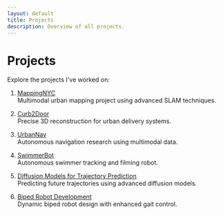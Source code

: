 ```yaml
---
layout: default
title: Projects
description: Overview of all projects.
---
```


# Projects

Explore the projects I've worked on:

1. [MappingNYC](mappingnyc/index.md)  
   Multimodal urban mapping project using advanced SLAM techniques.

2. [Curb2Door](curb2door/index.md)  
   Precise 3D reconstruction for urban delivery systems.

3. [UrbanNav](urbannav/index.html)  
   Autonomous navigation research using multimodal data.

4. [SwimmerBot](swimmerbot/index.html)  
   Autonomous swimmer tracking and filming robot.

5. [Diffusion Models for Trajectory Prediction](diffusion-models/index.html)  
   Predicting future trajectories using advanced diffusion models.

6. [Biped Robot Development](biped-robot/index.html)  
   Dynamic biped robot design with enhanced gait control.
